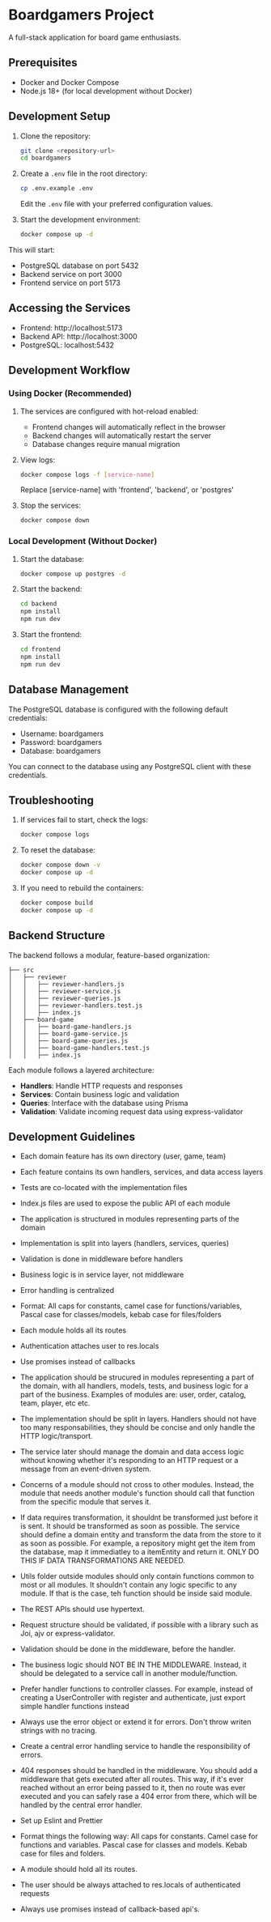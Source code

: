 # Boardgamers Project

A full-stack application for board game enthusiasts.

## Prerequisites

- Docker and Docker Compose
- Node.js 18+ (for local development without Docker)

## Development Setup

1. Clone the repository:
   ```bash
   git clone <repository-url>
   cd boardgamers
   ```

2. Create a `.env` file in the root directory:
   ```bash
   cp .env.example .env
   ```
   Edit the `.env` file with your preferred configuration values.

3. Start the development environment:
   ```bash
   docker compose up -d
   ```

This will start:
- PostgreSQL database on port 5432
- Backend service on port 3000
- Frontend service on port 5173

## Accessing the Services

- Frontend: http://localhost:5173
- Backend API: http://localhost:3000
- PostgreSQL: localhost:5432

## Development Workflow

### Using Docker (Recommended)

1. The services are configured with hot-reload enabled:
   - Frontend changes will automatically reflect in the browser
   - Backend changes will automatically restart the server
   - Database changes require manual migration

2. View logs:
   ```bash
   docker compose logs -f [service-name]
   ```
   Replace [service-name] with 'frontend', 'backend', or 'postgres'

3. Stop the services:
   ```bash
   docker compose down
   ```

### Local Development (Without Docker)

1. Start the database:
   ```bash
   docker compose up postgres -d
   ```

2. Start the backend:
   ```bash
   cd backend
   npm install
   npm run dev
   ```

3. Start the frontend:
   ```bash
   cd frontend
   npm install
   npm run dev
   ```

## Database Management

The PostgreSQL database is configured with the following default credentials:
- Username: boardgamers
- Password: boardgamers
- Database: boardgamers

You can connect to the database using any PostgreSQL client with these credentials.

## Troubleshooting

1. If services fail to start, check the logs:
   ```bash
   docker compose logs
   ```

2. To reset the database:
   ```bash
   docker compose down -v
   docker compose up -d
   ```

3. If you need to rebuild the containers:
   ```bash
   docker compose build
   docker compose up -d
   ```

## Backend Structure

The backend follows a modular, feature-based organization:

```
├── src
│   ├── reviewer
│   │   ├── reviewer-handlers.js
│   │   ├── reviewer-service.js
│   │   ├── reviewer-queries.js
│   │   ├── reviewer-handlers.test.js
│   │   ├── index.js
│   ├── board-game
│   │   ├── board-game-handlers.js
│   │   ├── board-game-service.js
│   │   ├── board-game-queries.js
│   │   ├── board-game-handlers.test.js
│   │   ├── index.js
```

Each module follows a layered architecture:
- **Handlers**: Handle HTTP requests and responses
- **Services**: Contain business logic and validation
- **Queries**: Interface with the database using Prisma
- **Validation**: Validate incoming request data using express-validator

## Development Guidelines

- Each domain feature has its own directory (user, game, team)
- Each feature contains its own handlers, services, and data access layers
- Tests are co-located with the implementation files

- Index.js files are used to expose the public API of each module
- The application is structured in modules representing parts of the domain
- Implementation is split into layers (handlers, services, queries)
- Validation is done in middleware before handlers
- Business logic is in service layer, not middleware
- Error handling is centralized
- Format: All caps for constants, camel case for functions/variables, Pascal case for classes/models, kebab case for files/folders
- Each module holds all its routes
- Authentication attaches user to res.locals
- Use promises instead of callbacks
- The application should be strucured in modules representing a part of the domain, with all handlers, models, tests, and business logic for a part of the business. Examples of modules are: user, order, catalog, team, player, etc etc.
- The implementation should be split in layers. Handlers should not have too many responsabilities, they should be concise and only handle the HTTP logic/transport.
- The service later should manage the domain and data access logic without knowing whether it's responding to an HTTP request or a message from an event-driven system.
- Concerns of a module should not cross to other modules. Instead, the module that needs another module's function should call that function from the specific module that serves it.
- If data requires transformation, it shouldnt be transformed just before it is sent. It should be transformed as soon as possible. The service should define a domain entity and transform the data from the store to it as soon as possible. For example, a repository might get the item from the database, map it immediatley to a itemEntity and return it. ONLY DO THIS IF DATA TRANSFORMATIONS ARE NEEDED.
- Utils folder outside modules should only contain functions common to most or all modules. It shouldn't contain any logic specific to any module. If that is the case, teh function should be inside said module.
- The REST APIs should use hypertext.
- Request structure should be validated, if possible with a library such as Joi, ajv or express-validator.
- Validation should be done in the middleware, before the handler.
- The business logic should NOT BE IN THE MIDDLEWARE. Instead, it should be delegated to a service call in another module/function.
- Prefer handler functions to controller classes. For example, instead of creating a UserController with register and authenticate, just export simple handler functions instead
- Always use the error object or extend it for errors. Don't throw writen strings with no tracing.
- Create a central error handling service to handle the responsibility of errors.
- 404 responses should be handled in the middleware. You should add a middleware that gets executed after all routes. This way, if it's ever reached without an error being passed to it, then no route was ever executed and you can safely rase a 404 error from there, which will be handled by the central error handler. 
- Set up Eslint and Prettier
- Format things the following way: All caps for constants. Camel case for functions and variables. Pascal case for classes and models. Kebab case for files and folders.
- A module should hold all its routes.
- The user should be always attached to res.locals of authenticated requests
- Always use promises instead of callback-based api's.


